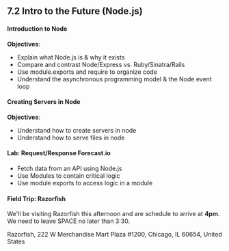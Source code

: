 ## 7.2 Intro to the Future (Node.js)


#### Introduction to Node

**Objectives**:
* Explain what Node.js is & why it exists
* Compare and contrast Node/Express vs. Ruby/Sinatra/Rails
* Use module.exports and require to organize code
* Understand the asynchronous programming model & the Node event loop

#### Creating Servers in Node
**Objectives**:
* Understand how to create servers in node
* Understand how to serve files in node

#### Lab: Request/Response Forecast.io
* Fetch data from an API using Node.js
* Use Modules to contain critical logic
* Use module exports to access logic in a module

#### Field Trip: Razorfish

We'll be visiting Razorfish this afternoon and are schedule to arrive at **4pm**. We need to leave SPACE no later than 3:30.

Razorfish, 222 W Merchandise Mart Plaza #1200, Chicago, IL 60654, United States
